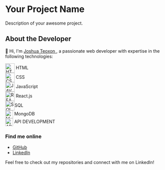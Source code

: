 # Your Project Name

Description of your awesome project.

## About the Developer
👋 Hi, I'm [Joshua Teoxon ](https://github.com/choxii13), a passionate web developer with expertise in the following technologies:
<div>
<img align="center" src="https://www.svgrepo.com/show/452228/html-5.svg" height="30" width="30" alt="HTML"/> HTML 
</div>
<div> 
<img align="center" src="https://www.svgrepo.com/show/303481/css-3-logo.svg" height="30" width="30" alt="CSS"/> CSS 
</div>
<div>
<img align="center" src="https://www.svgrepo.com/show/353925/javascript.svg" height="30" width="30" alt="JAVASCRIPT"/> JavaScript 
</div>
<div>
<img align="center" src="https://www.svgrepo.com/show/493719/react-javascript-js-framework-facebook.svg" height="30" width="30" alt="REACT"/> React.js 
</div>
<div>
<img align="center" src="https://www.svgrepo.com/show/331761/sql-database-sql-azure.svg" height="30" width="30" alt="SQL"/>SQL 
</div>
<div>
<img align="center" src="https://www.svgrepo.com/show/439231/mongodb.svg" height="25" width="25" alt="MONGODB"/> MongoDB 
</div>
<div>
<img align="center" src="https://www.svgrepo.com/show/261808/api.svg" height="25" width="25" alt="API"/> API DEVELOPMENT
</div>
  

### Find me online

- [GitHub](https://github.com/your-username)
- [LinkedIn](https://www.linkedin.com/in/your-linkedin-profile)

Feel free to check out my repositories and connect with me on LinkedIn!
